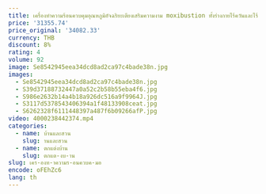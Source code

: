 ```yaml
---
title: เครื่องทําความร้อนควบคุมอุณหภูมิอัจฉริยะเตียงเสริมความงาม moxibustion ทั้งร่างกายไร้ควันและไร้ไฟโดยเฉพาะสําหรับร้านเสริมสวย
price: '31355.74'
price_original: '34082.33'
currency: THB
discount: 8%
rating: 4
volume: 92
image: Se8542945eea34dcd8ad2ca97c4bade38n.jpg
images:
  - Se8542945eea34dcd8ad2ca97c4bade38n.jpg
  - S39d37188732447a0a52c2b58b55eba4f6.jpg
  - S986e2632b14a4b18a926dc516a9f9964J.jpg
  - S3117d5378543406394a1f48133908ceat.jpg
  - S6262328f6111448397a487f6b09266afP.jpg
video: 4000238442374.mp4
categories:
  - name: บ้านและสวน
    slug: านและสวน
  - name: ตกแต่งบ้าน
    slug: ตกแต-งบ-าน
slug: เคร-องท-าความร-อนควบค-มอ
encode: oFEhZc6
lang: th
---
```

  